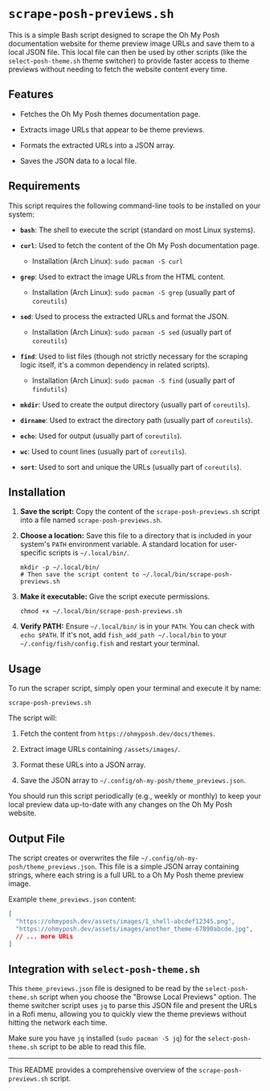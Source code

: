 # `scrape-posh-previews.sh`

This is a simple Bash script designed to scrape the Oh My Posh documentation website for theme preview image URLs and save them to a local JSON file. This local file can then be used by other scripts (like the `select-posh-theme.sh` theme switcher) to provide faster access to theme previews without needing to fetch the website content every time.

## Features

* Fetches the Oh My Posh themes documentation page.

* Extracts image URLs that appear to be theme previews.

* Formats the extracted URLs into a JSON array.

* Saves the JSON data to a local file.

## Requirements

This script requires the following command-line tools to be installed on your system:

* **`bash`**: The shell to execute the script (standard on most Linux systems).

* **`curl`**: Used to fetch the content of the Oh My Posh documentation page.

  * Installation (Arch Linux): `sudo pacman -S curl`

* **`grep`**: Used to extract the image URLs from the HTML content.

  * Installation (Arch Linux): `sudo pacman -S grep` (usually part of `coreutils`)

* **`sed`**: Used to process the extracted URLs and format the JSON.

  * Installation (Arch Linux): `sudo pacman -S sed` (usually part of `coreutils`)

* **`find`**: Used to list files (though not strictly necessary for the scraping logic itself, it's a common dependency in related scripts).

  * Installation (Arch Linux): `sudo pacman -S find` (usually part of `findutils`)

* **`mkdir`**: Used to create the output directory (usually part of `coreutils`).

* **`dirname`**: Used to extract the directory path (usually part of `coreutils`).

* **`echo`**: Used for output (usually part of `coreutils`).

* **`wc`**: Used to count lines (usually part of `coreutils`).

* **`sort`**: Used to sort and unique the URLs (usually part of `coreutils`).

## Installation

1. **Save the script:** Copy the content of the `scrape-posh-previews.sh` script into a file named `scrape-posh-previews.sh`.

2. **Choose a location:** Save this file to a directory that is included in your system's `PATH` environment variable. A standard location for user-specific scripts is `~/.local/bin/`.

   ```
   mkdir -p ~/.local/bin/
   # Then save the script content to ~/.local/bin/scrape-posh-previews.sh
   ```

3. **Make it executable:** Give the script execute permissions.

   ```
   chmod +x ~/.local/bin/scrape-posh-previews.sh
   ```

4. **Verify PATH:** Ensure `~/.local/bin/` is in your `PATH`. You can check with `echo $PATH`. If it's not, add `fish_add_path ~/.local/bin` to your `~/.config/fish/config.fish` and restart your terminal.

## Usage

To run the scraper script, simply open your terminal and execute it by name:

```
scrape-posh-previews.sh
```

The script will:

1. Fetch the content from `https://ohmyposh.dev/docs/themes`.

2. Extract image URLs containing `/assets/images/`.

3. Format these URLs into a JSON array.

4. Save the JSON array to `~/.config/oh-my-posh/theme_previews.json`.

You should run this script periodically (e.g., weekly or monthly) to keep your local preview data up-to-date with any changes on the Oh My Posh website.

## Output File

The script creates or overwrites the file `~/.config/oh-my-posh/theme_previews.json`. This file is a simple JSON array containing strings, where each string is a full URL to a Oh My Posh theme preview image.

Example `theme_previews.json` content:

```json
[
  "https://ohmyposh.dev/assets/images/1_shell-abcdef12345.png",
  "https://ohmyposh.dev/assets/images/another_theme-67890abcde.jpg",
  // ... more URLs
]
```

## Integration with `select-posh-theme.sh`

This `theme_previews.json` file is designed to be read by the `select-posh-theme.sh` script when you choose the "Browse Local Previews" option. The theme switcher script uses `jq` to parse this JSON file and present the URLs in a Rofi menu, allowing you to quickly view the theme previews without hitting the network each time.

Make sure you have `jq` installed (`sudo pacman -S jq`) for the `select-posh-theme.sh` script to be able to read this file.

---

This README provides a comprehensive overview of the `scrape-posh-previews.sh` script.
